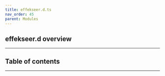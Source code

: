 ```yaml
---
title: effekseer.d.ts
nav_order: 45
parent: Modules
---
```


## effekseer.d overview

---

<h2 class="text-delta">Table of contents</h2>

---
